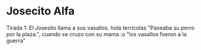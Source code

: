 # Josecito Alfa
Tirada 1: El Josesito llama a sus vasallos.
hola terricolas
"Paseaba su perro por la plaza.", cuando se cruzo
con su mama :o 
"los vasallos fueron a la guerra" 
